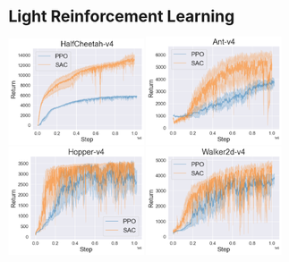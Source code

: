 # Light Reinforcement Learning

<img src="fig\halfcheetah.png" width="48%">
<img src="fig\ant.png" width="48%" >
<img src="fig\hopper.png" width="48%" >
<img src="fig\walker.png" width="48%" >